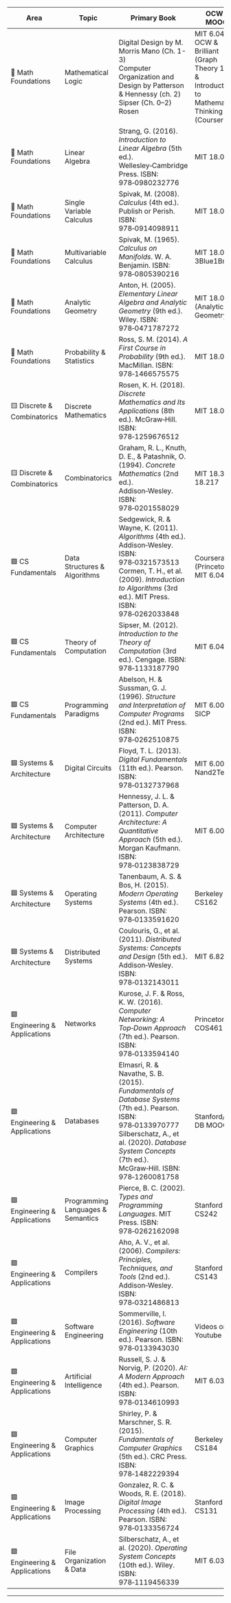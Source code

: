| Area                           | Topic                          | Primary Book                                                                                                                                                                            | OCW / MOOC                                    | Study Strategy                                                 | Hours | Observations                                                                                         |
|--------------------------------|--------------------------------|-----------------------------------------------------------------------------------------------------------------------------------------------------------------------------------------|-----------------------------------------------|----------------------------------------------------------------|-------|------------------------------------------------------------------------------------------------------|
| 🔶 Math Foundations            | Mathematical Logic             | Digital Design by M. Morris Mano (Ch. 1-3)<br>Computer Organization and Design by Patterson & Hennessy (ch. 2)<br>Sipser (Ch. 0–2) Rosen  | MIT 6.045J OCW & Brilliant (Graph Theory 101) & Introduction to Mathematical Thinking (Coursera)                     | Focus is on system-level logic reasoning, not proof writing<br>Practice Karnaugh maps and truth tables by hand                 | 45h   | gates, truth tables, logic diagrams, Boolean simplification, Karnaugh maps, binary, hex, octal, two’s complement, mantissa, normalization, FSMs, DFAs, NFAs, state diagrams, transitions, Graphs, adjacency matrices, connectedness |
| 🔶 Math Foundations            | Linear Algebra                 | Strang, G. (2016). *Introduction to Linear Algebra* (5th ed.). Wellesley‑Cambridge Press. ISBN: 978‑0980232776                                                                             | MIT 18.06                                     | Follow Strang videos; solve geometry‑heavy & abstract exercises. | 75h   | Vector spaces, linear maps, eigen‑decomposition, spectral theorem. Skip PDE applications.             |
| 🔶 Math Foundations            | Single Variable Calculus       | Spivak, M. (2008). *Calculus* (4th ed.). Publish or Perish. ISBN: 978‑0914098911                                                                                                         | MIT 18.014                                    | Emphasize ε–δ proofs and rigorous analysis.                      | 70h   | Chapters 1–15. Skip physics‑oriented problems.                                                       |
| 🔶 Math Foundations            | Multivariable Calculus         | Spivak, M. (1965). *Calculus on Manifolds*. W. A. Benjamin. ISBN: 978‑0805390216                                                                                                         | MIT 18.02 + 3Blue1Brown                       | Use visuals for intuition, Spivak for rigor.                    | 55h   | Gradients, multiple integrals, Jacobians, inverse/implicit functions. Skip differential forms.       |
| 🔶 Math Foundations            | Analytic Geometry              | Anton, H. (2005). *Elementary Linear Algebra and Analytic Geometry* (9th ed.). Wiley. ISBN: 978‑0471787272                                                                                 | MIT 18.07 (Analytic Geometry)                 | Coordinate axes, dot/cross/mixed products, polar/cylindrical/spherical coords. | 50h   | Lines, planes, circles, spheres, distances, angles. Focus on Cartesian & polar methods.             |
| 🔶 Math Foundations            | Probability & Statistics       | Ross, S. M. (2014). *A First Course in Probability* (9th ed.). MacMillan. ISBN: 978‑1466575575                                                                                             | MIT 18.05                                     | Simulate in Python; solve all chapter exercises.                | 55h   | Discrete/continuous distributions, E[X], Var[X], CLT, hypothesis tests, regression. Skip actuarial topics. |
| 🟨 Discrete & Combinatorics     | Discrete Mathematics           | Rosen, K. H. (2018). *Discrete Mathematics and Its Applications* (8th ed.). McGraw‑Hill. ISBN: 978‑1259676512                                                                             | MIT 18.062J                                   | OCW proofs + Rosen exercises.                                    | 60h   | Sets, induction, recursion, Boolean algebra, relations, lattices, coding (Hamming). Skip cryptography. |
| 🟨 Discrete & Combinatorics     | Combinatorics                  | Graham, R. L., Knuth, D. E., & Patashnik, O. (1994). *Concrete Mathematics* (2nd ed.). Addison‑Wesley. ISBN: 978‑0201558029                                                                  | MIT 18.315 / 18.217                           | Master sums, binomials, generating functions, recurrences.     | 50h   | Inclusion–exclusion, partitions, graph enumeration. Skip number‑theory chapters.                     |
| 🟩 CS Fundamentals              | Data Structures & Algorithms   | Sedgewick, R. & Wayne, K. (2011). *Algorithms* (4th ed.). Addison‑Wesley. ISBN: 978‑0321573513<br>Cormen, T. H., et al. (2009). *Introduction to Algorithms* (3rd ed.). MIT Press. ISBN: 978‑0262033848 | Coursera (Princeton) + MIT 6.046J             | Implement DS in C/Python; code every algorithm; solve book problems.          | 95h   | Sorting, search, DP, greedy, graph algorithms, recurrences, lower‑bound proofs. Skip GUI & amortized unless needed. |
| 🟩 CS Fundamentals              | Theory of Computation          | Sipser, M. (2012). *Introduction to the Theory of Computation* (3rd ed.). Cengage. ISBN: 978‑1133187790                                                                                   | MIT 6.045J                                    | Rigorous proofs of automata, TMs, decidability.                 | 60h   | DFAs/NFAs, CFGs, TMs, Church–Turing thesis. Skip deeper complexity classes.                       |
| 🟩 CS Fundamentals              | Programming Paradigms          | Abelson, H. & Sussman, G. J. (1996). *Structure and Interpretation of Computer Programs* (2nd ed.). MIT Press. ISBN: 978‑0262510875                                                         | MIT 6.001 SICP                                | Code along in Scheme/Python; focus on abstraction, recursion.   | 60h   | Recursion, closures, metaprogramming. Skip hardware simulation.                                    |
| 🟦 Systems & Architecture        | Digital Circuits               | Floyd, T. L. (2013). *Digital Fundamentals* (11th ed.). Pearson. ISBN: 978‑0132737968                                                                                                      | MIT 6.002x / Nand2Tetris                      | Simulate logic gates, K‑maps, FSMs in Logisim.                  | 50h   | Combinational/sequential logic. Skip analog electronics.                                          |
| 🟦 Systems & Architecture        | Computer Architecture          | Hennessy, J. L. & Patterson, D. A. (2011). *Computer Architecture: A Quantitative Approach* (5th ed.). Morgan Kaufmann. ISBN: 978‑0123838729                                                | MIT 6.004                                     | Focus on ISA, pipelining, cache hierarchy.                      | 60h   | Skip speculative exec and prefetching.                                                            |
| 🟦 Systems & Architecture        | Operating Systems              | Tanenbaum, A. S. & Bos, H. (2015). *Modern Operating Systems* (4th ed.). Pearson. ISBN: 978‑0133591620                                                                                       | Berkeley CS162                                | Labs on scheduling, memory mgmt, synchronization.                | 60h   | Avoid distributed FS.                                                                            |
| 🟦 Systems & Architecture        | Distributed Systems            | Coulouris, G., et al. (2011). *Distributed Systems: Concepts and Design* (5th ed.). Addison‑Wesley. ISBN: 978‑0132143011                                                                       | MIT 6.824                                     | Simulate consensus, RPC, fault tolerance.                       | 40h   | Optional unless systems focus.                                                                   |
| 🟪 Engineering & Applications     | Networks                       | Kurose, J. F. & Ross, K. W. (2016). *Computer Networking: A Top‑Down Approach* (7th ed.). Pearson. ISBN: 978‑0133594140                                                                          | Princeton COS461                              | Wireshark, TCP/IP simulation in Python.                         | 50h   | OSI, IP/TCP basics. Skip QoS/streaming.                                                           |
| 🟪 Engineering & Applications     | Databases                      | Elmasri, R. & Navathe, S. B. (2015). *Fundamentals of Database Systems* (7th ed.). Pearson. ISBN: 978‑0133970777<br>Silberschatz, A., et al. (2020). *Database System Concepts* (7th ed.). McGraw‑Hill. ISBN: 978‑1260081758 | Stanford/UW DB MOOC                           | ER modeling, SQL, normalization, transactions, recovery.       | 55h   | Skip deep storage‑engine internals.                                                              |
| 🟪 Engineering & Applications     | Programming Languages & Semantics | Pierce, B. C. (2002). *Types and Programming Languages*. MIT Press. ISBN: 978‑0262162098                                                                                                     | Stanford CS242                               | Study formal semantics, type systems, polymorphism, inference. | 40h    | Focus on statically typed languages. Skip niche type theories.                                    |
| 🟪 Engineering & Applications     | Compilers                      | Aho, A. V., et al. (2006). *Compilers: Principles, Techniques, and Tools* (2nd ed.). Addison‑Wesley. ISBN: 978‑0321486813                                                                       | Stanford CS143                                | Implement lexing/parsing, AST, symbol tables.                   | 50h   | Skip advanced optimization passes.                                                               |
| 🟪 Engineering & Applications     | Software Engineering           | Sommerville, I. (2016). *Software Engineering* (10th ed.). Pearson. ISBN: 978‑0133943030                                                                                                     | Videos on Youtube                                           | UML, lifecycle models, design patterns, testing.               | 40h    | Skip Agile/DevOps specifics.                                                                     |
| 🟪 Engineering & Applications     | Artificial Intelligence        | Russell, S. J. & Norvig, P. (2020). *AI: A Modern Approach* (4th ed.). Pearson. ISBN: 978‑0134610993                                                                                            | MIT 6.034                                     | Search, logic agents, Bayesian networks.                        | 60h    | Skip deep RL unless research‑relevant.                                                          |
| 🟪 Engineering & Applications     | Computer Graphics              | Shirley, P. & Marschner, S. R. (2015). *Fundamentals of Computer Graphics* (5th ed.). CRC Press. ISBN: 978‑1482229394                                                                            | Berkeley CS184                                | Implement transforms & shading with WebGL/OpenGL.              | 40h    | Optional unless explicitly tested.                                                              |
| 🟪 Engineering & Applications     | Image Processing               | Gonzalez, R. C. & Woods, R. E. (2018). *Digital Image Processing* (4th ed.). Pearson. ISBN: 978‑0133356724                                                                                        | Stanford CS131                               | Filters, sampling, transforms, restoration, coding.            | 40h    | Skip advanced tomography & vision research.                                                     |
| 🟪 Engineering & Applications     | File Organization & Data       | Silberschatz, A., et al. (2020). *Operating System Concepts* (10th ed.). Wiley. ISBN: 978‑1119456339                                                                                            | MIT 6.033J                                    | File systems, directories, SGBD storage, metadata management.  | 40h    | Focus on POSCOMP file & DB fundamentals.                                                        |

---
